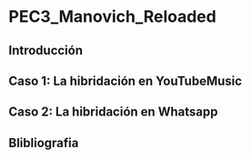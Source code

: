 # PEC3_Manovich_Reloaded

## Introducción





## Caso 1: La hibridación en YouTubeMusic






## Caso 2: La hibridación en Whatsapp




## Blibliografia

